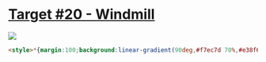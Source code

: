 # [Target #20 - Windmill](https://cssbattle.dev/play/20)

![](https://cssbattle.dev/targets/20.png)

```HTML
<style>*{margin:100;background:linear-gradient(90deg,#f7ec7d 70%,#e38f66 0)no-repeat#62306d}*>*{margin:-10 0 0 130;width:20;height:20;border-radius:50%;background:#62306d;color:62306D;box-shadow:64q 0 0 11q,-149q 0 0 11q;-webkit-box-reflect:below 80px
```